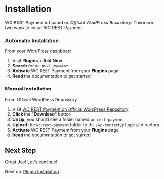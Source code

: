 # Installation

WC REST Payment is hosted on _Official WordPress Repository_. There are two ways to install WC REST Payment.

### Automatic Installation

From your WordPress dashboard

1.  Visit **Plugins** > **Add New**
2.  **Search** for `WC REST Payment`
3.  **Activate** WC REST Payment from your **Plugins** page
4.  **Read** the documentation to get started

### Manual Installation

From Official WordPress Repository

1.  Visit [WC REST Payment on Official WordPress Repository](https://wordpress.org/plugins/wc-rest-payment/)
2.  **Click** the "**Download**" button
3.  **Unzip**, you should see a folder named `wc-rest-payment`
4.  **Upload** the `wc-rest-payment` folder to the `/wp-content/plugins/` directory
5.  **Activate** WC REST Payment from your **Plugins** page
6.  **Read** the documentation to get started

## Next Step

Great Job! Let's continue!

Next up: [Plugin Installation](./#preparation).
